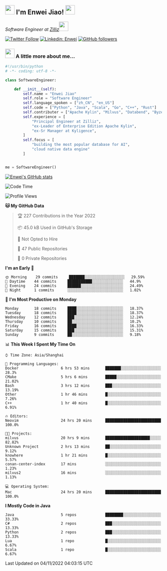 <h2><img src="https://emojis.slackmojis.com/emojis/images/1531849430/4246/blob-sunglasses.gif?1531849430" width="30"/> I'm  Enwei Jiao! <img src="https://media.giphy.com/media/juBt25nT1KGys/giphy.gif" width=30> </h2>
<!-- <img align='right' src="https://media.giphy.com/media/M9gbBd9nbDrOTu1Mqx/giphy.gif" width="230"> -->
<p><em>Software Engineer at <a href="https://zilliz.com/">Zilliz</a><img src="https://media.giphy.com/media/WUlplcMpOCEmTGBtBW/giphy.gif" width="30"></em></p>

[![Twitter Follow](https://img.shields.io/twitter/follow/misteranmol?label=Follow)](https://twitter.com/intent/follow?screen_name=EnweiJiao)
[![Linkedin: Enwei](https://img.shields.io/badge/-enwei-blue?style=&logo=Linkedin&logoColor=white&link=https://www.linkedin.com/in/enwei-jiao-41192a97)](https://www.linkedin.com/in/enwei-jiao-41192a97/)
[![GitHub followers](https://img.shields.io/github/followers/jiaoew1991?label=Follow&style=social)](https://github.com/jiaoew1991)


### <img src="https://media.giphy.com/media/VgCDAzcKvsR6OM0uWg/giphy.gif" width="30"> A little more about me...  

```python
#!/usr/bin/python
# -*- coding: utf-8 -*-

class SoftwareEngineer:

    def __init__(self):
        self.name = "Enwei Jiao"
        self.role = "Software Engineer"
        self.language_spoken = ["zh_CN", "en_US"]
        self.code = ["Python", "Java", "Scala", "Go", "C++", "Rust"]
        self.contributer = ["Apache Kylin", "Milvus", "Databend", "Byzer-Lang"]
        self.experience = [
            "Principal Engineer at Zilliz",
            "ex-Leader of Enterprise Edition Apache Kylin",
            "ex-Sr Manager at Kyligence",
        ]
        self.focus = [
            "building the most popular database for AI",
            "cloud native data engine"
        ]


me = SoftwareEngineer()
```

[![Enwei's GitHub stats](https://github-readme-stats.vercel.app/api?username=jiaoew1991&count_private=true&show_icons=true)](https://github.com/jiaoew1991/jiaoew1991)

<!-- [![Top Langs](https://github-readme-stats.vercel.app/api/top-langs/?username=jiaoew1991&layout=compact)](https://github.com/jiaoew1991/jiaoew1991) -->

<!--START_SECTION:waka-->
![Code Time](http://img.shields.io/badge/Code%20Time-261%20hrs%2036%20mins-blue)

![Profile Views](http://img.shields.io/badge/Profile%20Views-0-blue)

**🐱 My GitHub Data** 

> 🏆 227 Contributions in the Year 2022
 > 
> 📦 45.0 kB Used in GitHub's Storage 
 > 
> 🚫 Not Opted to Hire
 > 
> 📜 47 Public Repositories 
 > 
> 🔑 0 Private Repositories  
 > 
**I'm an Early 🐤** 

```text
🌞 Morning    29 commits     ███████░░░░░░░░░░░░░░░░░░   29.59% 
🌆 Daytime    44 commits     ███████████░░░░░░░░░░░░░░   44.9% 
🌃 Evening    24 commits     ██████░░░░░░░░░░░░░░░░░░░   24.49% 
🌙 Night      1 commits      ░░░░░░░░░░░░░░░░░░░░░░░░░   1.02%

```
📅 **I'm Most Productive on Monday** 

```text
Monday       18 commits     ████░░░░░░░░░░░░░░░░░░░░░   18.37% 
Tuesday      18 commits     ████░░░░░░░░░░░░░░░░░░░░░   18.37% 
Wednesday    12 commits     ███░░░░░░░░░░░░░░░░░░░░░░   12.24% 
Thursday     10 commits     ██░░░░░░░░░░░░░░░░░░░░░░░   10.2% 
Friday       16 commits     ████░░░░░░░░░░░░░░░░░░░░░   16.33% 
Saturday     15 commits     ███░░░░░░░░░░░░░░░░░░░░░░   15.31% 
Sunday       9 commits      ██░░░░░░░░░░░░░░░░░░░░░░░   9.18%

```


📊 **This Week I Spent My Time On** 

```text
⌚︎ Time Zone: Asia/Shanghai

💬 Programming Languages: 
Docker                   6 hrs 53 mins       ███████░░░░░░░░░░░░░░░░░░   28.3% 
CMake                    5 hrs 6 mins        █████░░░░░░░░░░░░░░░░░░░░   21.02% 
Bash                     3 hrs 12 mins       ███░░░░░░░░░░░░░░░░░░░░░░   13.19% 
Other                    1 hr 46 mins        █░░░░░░░░░░░░░░░░░░░░░░░░   7.26% 
C++                      1 hr 40 mins        █░░░░░░░░░░░░░░░░░░░░░░░░   6.91%

🔥 Editors: 
Neovim                   24 hrs 20 mins      █████████████████████████   100.0%

🐱‍💻 Projects: 
milvus                   20 hrs 9 mins       ████████████████████░░░░░   82.82% 
Unknown Project          2 hrs 13 mins       ██░░░░░░░░░░░░░░░░░░░░░░░   9.12% 
knowhere                 1 hr 21 mins        █░░░░░░░░░░░░░░░░░░░░░░░░   5.57% 
conan-center-index       17 mins             ░░░░░░░░░░░░░░░░░░░░░░░░░   1.23% 
milvus2                  16 mins             ░░░░░░░░░░░░░░░░░░░░░░░░░   1.13%

💻 Operating System: 
Mac                      24 hrs 20 mins      █████████████████████████   100.0%

```

**I Mostly Code in Java** 

```text
Java                     5 repos             ████████░░░░░░░░░░░░░░░░░   33.33% 
C#                       2 repos             ███░░░░░░░░░░░░░░░░░░░░░░   13.33% 
Python                   2 repos             ███░░░░░░░░░░░░░░░░░░░░░░   13.33% 
Lua                      1 repo              █░░░░░░░░░░░░░░░░░░░░░░░░   6.67% 
Scala                    1 repo              █░░░░░░░░░░░░░░░░░░░░░░░░   6.67%

```



 Last Updated on 04/11/2022 04:03:15 UTC
<!--END_SECTION:waka-->
